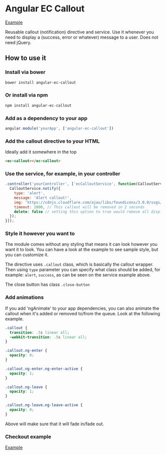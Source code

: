 # Angular EC Callout
[Example](http://emilcieslar.github.io/angular-ec-callout/)

Reusable callout (notification) directive and service. Use it whenever you need to display a (success, error or whatever) message to a user. Does not need jQuery.

## How to use it

### Install via bower
```bash
bower install angular-ec-callout
```

### Or install via npm
```bash
npm install angular-ec-callout
```

### Add as a dependency to your app
```javascript
angular.module('yourApp', ['angular-ec-callout'])
```

### Add the callout directive to your HTML
Ideally add it somewhere in the top
```html
<ec-callout></ec-callout>
```

### Use the service, for example, in your controller
```javascript
.controller('yourController', ['ecCalloutService', function(CalloutService) {
  CalloutService.notify({
    type: 'alert',
    message: 'Alert callout!',
    img: 'https://cdnjs.cloudflare.com/ajax/libs/foundicons/3.0.0/svgs/fi-alert.svg',
    timeout: 2000, // This callout will be removed in 2 seconds
    delete: false // setting this option to true would remove all displayed callouts
  });
}]);
```

### Style it however you want to
The module comes without any styling that means it can look however you want it to look. You can have a look at the example to see sample style, but you can customize it.

The directive uses `.callout` class, which is basically the callout wrapper. Then using `type` parameter you can specify what class should be added, for example: `alert`, `success`, as can be seen on the service example above.

The close button has class `.close-button`

### Add animations
If you add 'ngAnimate' to your app dependencies, you can also animate the callout when it's added or removed to/from the queue. Look at the following example.

```css
.callout {
  transition: .5s linear all;
  -webkit-transition: .5s linear all;
}

.callout.ng-enter {
  opacity: 0;
}

.callout.ng-enter.ng-enter-active {
  opacity: 1;
}

.callout.ng-leave {
  opacity: 1;
}

.callout.ng-leave.ng-leave-active {
  opacity: 0;
}
```

Above will make sure that it will fade in/fade out.

### Checkout example
[Example](http://emilcieslar.github.io/angular-ec-callout/)
